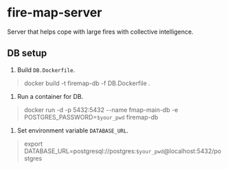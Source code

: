 # fire-map-server

Server that helps cope with large fires with collective intelligence.

## DB setup

1. Build `DB.Dockerfile`.
> docker build -t firemap-db -f DB.Dockerfile . 

1. Run a container for DB.
> docker run -d -p 5432:5432 --name fmap-main-db -e POSTGRES_PASSWORD=`$your_pwd` firemap-db

1. Set environment variable `DATABASE_URL`.
> export DATABASE_URL=postgresql://postgres:`$your_pwd`@localhost:5432/postgres
